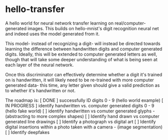 # hello-transfer

A hello world for neural network transfer learning on real/computer-generated
images. This builds on hello-mnist's digit recognition neural net and indeed
uses the model generated from it.

This model- instead of recognizing a digit- will instead be directed towards
learning the difference between handwritten digits and computer generated
digits. Ideally, this will be extended to computer generated letters as well,
though that will take some deeper understanding of what is being seen at each
layer of the neural network.

Once this discriminator can effectively determine whether a digit it's trained
on is handwritten, it will likely need to be re-trained with more computer
generated data- this time, any letter given should give a valid prediction as to
whether it's handwritten or not.

The roadmap is:
[ DONE ] successfully ID digits 0 - 9 (hello world example)
[ IN PROGRESS ] identify handwritten vs. computer generated digits 0 - 9 (hello fake world)
[ ] identify handwritten vs comuter generated glyphs - (abstracting to more complex shapes)
[ ] Identify hand drawn vs computer generated line drawings
[ ] Identify a photograph vs digital art
[ ] Identify digital insertions within a photo taken with a camera - (image segmentation)
[ ] Identify deepfakes
